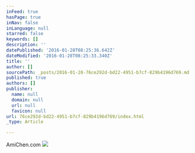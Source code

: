 ```yaml
---
inFeed: true
hasPage: true
inNav: false
inLanguage: null
starred: false
keywords: []
description: ''
datePublished: '2016-01-28T08:25:36.642Z'
dateModified: '2016-01-28T08:25:33.340Z'
title: ''
author: []
sourcePath: _posts/2016-01-28-76ce292d-bd22-4951-b7cf-829b4196d769.md
published: true
authors: []
publisher:
  name: null
  domain: null
  url: null
  favicon: null
url: 76ce292d-bd22-4951-b7cf-829b4196d769/index.html
_type: Article

---
```

AmiChen.com
![](https://s3-us-west-2.amazonaws.com/the-grid-img/p/303e9729cedfaab2e7b2ecc1c6f03be0a4102a29.png)